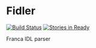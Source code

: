 Fidler
======

[![Build Status](https://travis-ci.org/purpleKarrot/Fidler.svg?branch=master)](https://travis-ci.org/purpleKarrot/Fidler)
[![Stories in Ready](https://badge.waffle.io/purplekarrot/fidler.png?label=ready&title=Ready)](http://waffle.io/purplekarrot/fidler)

Franca IDL parser

